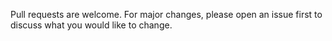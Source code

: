 Pull requests are welcome. For major changes, please open an issue first
to discuss what you would like to change.